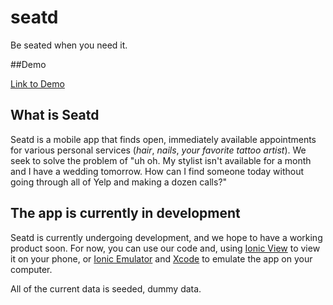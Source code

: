 # seatd
Be seated when you need it.

##Demo

[Link to Demo](https://youtu.be/86ZnD816TP0)

## What is Seatd
Seatd is a mobile app that finds open, immediately available appointments for various personal services (*hair*, *nails*, *your favorite tattoo artist*). We seek to solve the problem of "uh oh. My stylist isn't available for a month and I have a wedding tomorrow. How can I find someone today without going through all of Yelp and making a dozen calls?"

## The app is currently in development
Seatd is currently undergoing development, and we hope to have a working product soon. For now, you can use our code and, using [Ionic View](http://view.ionic.io/) to view it on your phone, or [Ionic Emulator](http://ionicframework.com/docs/cli/run.html) and [Xcode](https://developer.apple.com/download/) to emulate the app on your computer.

All of the current data is seeded, dummy data.



